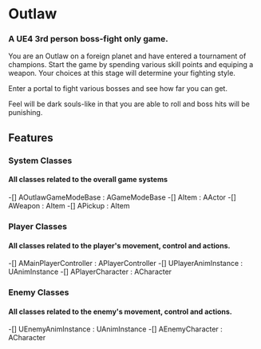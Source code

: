 # Outlaw 
### A UE4 3rd person boss-fight only game.

You are an Outlaw on a foreign planet and have entered a tournament of champions.
Start the game by spending various skill points and equiping a weapon. 
Your choices at this stage will determine your fighting style.

Enter a portal to fight various bosses and see how far you can get.

Feel will be dark souls-like in that you are able to roll and boss hits will be punishing.

## Features
### System Classes
#### All classes related to the overall game systems
-[] AOutlawGameModeBase      : AGameModeBase
-[] AItem                    : AActor
-[] AWeapon                  : AItem
-[] APickup                  : AItem

### Player Classes
#### All classes related to the player's movement, control and actions.
-[] AMainPlayerController    : APlayerController
-[] UPlayerAnimInstance      : UAnimInstance
-[] APlayerCharacter         : ACharacter

### Enemy Classes
#### All classes related to the enemy's movement, control and actions.
-[] UEnemyAnimInstance       : UAnimInstance
-[] AEnemyCharacter          : ACharacter
